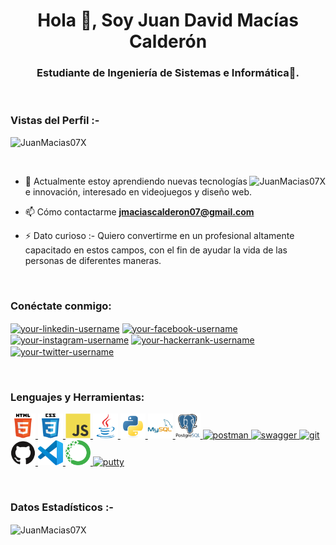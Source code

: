 <h1 align="center">Hola 👋, Soy Juan David Macías Calderón</h1>
<h3 align="center">Estudiante de Ingeniería de Sistemas e Informática🌟.</h3>

<br>

<p align="right"> <h3>Vistas del Perfil :-</h3> <img src="https://komarev.com/ghpvc/?username=JuanMacias07X&label=Vistas%20del%20Perfil&color=0e75b6&style=flat"
    alt="JuanMacias07X" /> 
  </p>

<br>

<p><img align="right" src="https://github.com/Adam-pw/Adam-pw/blob/main/animation_500_kxa883sd.gif" alt="JuanMacias07X" /></p>


- 🌱 Actualmente estoy aprendiendo nuevas tecnologías e innovación, interesado en videojuegos y diseño web.

- 📫 Cómo contactarme **jmaciascalderon07@gmail.com**

- ⚡ Dato curioso :- Quiero convertirme en un profesional altamente capacitado en estos campos, con el fin de ayudar la vida de las personas de diferentes maneras.

<br>

<h3 align="left">Conéctate conmigo:</h3>
<p align="left">
  <a href="https://www.linkedin.com/in/your-linkedin-url" target="blank"><img align="center"
      src="https://raw.githubusercontent.com/rahuldkjain/github-profile-readme-generator/master/src/images/icons/Social/linked-in-alt.svg"
      alt="your-linkedin-username" height="30" width="40" /></a>
  <a href="https://fb.com/your-facebook-url" target="blank"><img align="center"
      src="https://raw.githubusercontent.com/rahuldkjain/github-profile-readme-generator/master/src/images/icons/Social/facebook.svg"
      alt="your-facebook-username" height="30" width="40" /></a>
  <a href="https://instagram.com/your-instagram-url" target="blank"><img align="center"
      src="https://raw.githubusercontent.com/rahuldkjain/github-profile-readme-generator/master/src/images/icons/Social/instagram.svg"
      alt="your-instagram-username" height="30" width="40" /></a>
  <a href="https://www.hackerrank.com/your-hackerrank-url" target="blank"><img align="center"
      src="https://raw.githubusercontent.com/rahuldkjain/github-profile-readme-generator/master/src/images/icons/Social/hackerrank.svg"
      alt="your-hackerrank-username" height="30" width="40" /></a>
 <a href="https://twitter.com/your-twitter-url" target="blank"><img align="center"
      src="https://raw.githubusercontent.com/rahuldkjain/github-profile-readme-generator/master/src/images/icons/Social/twitter.svg"
      alt="your-twitter-username" height="30" width="40" /></a>
</p>

<br>

<h3 align="left">Lenguajes y Herramientas:</h3>
<p align="left"> <a href="https://www.w3.org/html/" target="_blank" rel="noreferrer"> <img
      src="https://raw.githubusercontent.com/devicons/devicon/master/icons/html5/html5-original-wordmark.svg"
      alt="html5" width="40" height="40" /> </a> <a href="https://www.w3schools.com/css/" target="_blank"
    rel="noreferrer"> <img
      src="https://raw.githubusercontent.com/devicons/devicon/master/icons/css3/css3-original-wordmark.svg" alt="css3"
      width="40" height="40" /> </a> <a href="https://developer.mozilla.org/en-US/docs/Web/JavaScript" target="_blank"
    rel="noreferrer"> <img
      src="https://raw.githubusercontent.com/devicons/devicon/master/icons/javascript/javascript-original.svg"
      alt="javascript" width="40" height="40" /> </a> <a href="https://www.java.com" target="_blank" rel="noreferrer"> <img
      src="https://raw.githubusercontent.com/devicons/devicon/master/icons/java/java-original.svg" alt="java" width="40"
      height="40" /> </a> <a href="https://www.python.org" target="_blank" rel="noreferrer"> <img
      src="https://raw.githubusercontent.com/devicons/devicon/master/icons/python/python-original.svg" alt="python"
      width="40" height="40" /> </a> <a href="https://www.mysql.com/" target="_blank" rel="noreferrer"> <img
      src="https://raw.githubusercontent.com/devicons/devicon/master/icons/mysql/mysql-original-wordmark.svg"
      alt="mysql" width="40" height="40" /> </a> </a> <a href="https://www.postgresql.org/" target="_blank" rel="noreferrer"> <img
      src="https://raw.githubusercontent.com/devicons/devicon/master/icons/postgresql/postgresql-original-wordmark.svg"
      alt="postgresql" width="40" height="40" /> </a> <a href="https://postman.com" target="_blank" rel="noreferrer"> <img
      src="https://www.vectorlogo.zone/logos/getpostman/getpostman-icon.svg" alt="postman" width="40" height="40"/> </a> <a href="https://swagger.io/" target="_blank" rel="noreferrer"> <img
      src="https://cdn.worldvectorlogo.com/logos/swagger.svg" alt="swagger" width="40" height="40"/> </a> <a href="https://git-scm.com/" target="_blank" rel="noreferrer"> <img
      src="https://www.vectorlogo.zone/logos/git-scm/git-scm-icon.svg" alt="git" width="40" height="40"/> </a> <a href="https://github.com/" target="_blank" rel="noreferrer"> <img
      src="https://raw.githubusercontent.com/devicons/devicon/master/icons/github/github-original.svg" alt="github" width="40" height="40"/> </a> <a href="https://code.visualstudio.com/" target="_blank" rel="noreferrer"> <img
      src="https://raw.githubusercontent.com/devicons/devicon/master/icons/vscode/vscode-original.svg" alt="vscode" width="40" height="40"/> </a> <a href="https://www.anaconda.com/" target="_blank" rel="noreferrer"> <img
      src="https://raw.githubusercontent.com/devicons/devicon/master/icons/anaconda/anaconda-original.svg" alt="anaconda" width="40" height="40"/> </a> <a href="https://www.putty.org/" target="_blank" rel="noreferrer"> <img
      src="https://www.vectorlogo.zone/logos/putty/putty-official.svg" alt="putty" width="40" height="40"/> </a>
</p>

<br>

<h3>Datos Estadísticos :-</h3>
<p><img align="center"
    src="https://github-readme-stats.vercel.app/api/top-langs?username=JuanMacias07X&show_icons=true&locale=es&bg_color=0d1117&text_color=ffffff&layout=compact"
    alt="JuanMacias07X" 
    bg_color=#808080/></p>

<br>

<p>&nbsp;<img align="center" src="https://github-readme-stats.vercel.app
